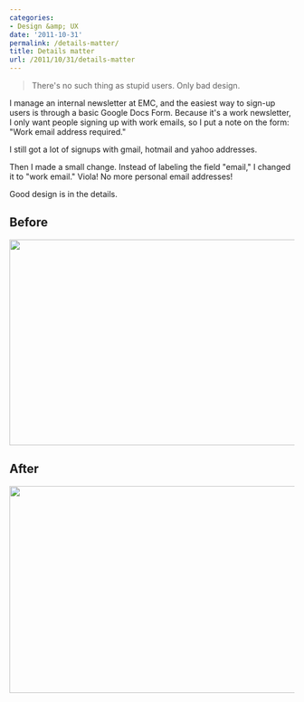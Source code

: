 ```yaml
---
categories:
- Design &amp; UX
date: '2011-10-31'
permalink: /details-matter/
title: Details matter
url: /2011/10/31/details-matter
---
```


<blockquote>There's no such thing as stupid users. Only bad design.</blockquote>

I manage an internal newsletter at EMC, and the easiest way to sign-up users is through a basic Google Docs Form. Because it's a work newsletter, I only want people signing up with work emails, so I put a note on the form: "Work email address required."

I still got a lot of signups with gmail, hotmail and yahoo addresses.

Then I made a small change. Instead of labeling the field "email," I changed it to "work email." Viola! No more personal email addresses!

Good design is in the details.

<h2>Before</h2>

<img src="https://gomakethings.com/wp-content/uploads/2011/10/UI-Before.png" alt="" title="UI-Before" width="560" height="364" class="aligncenter size-full wp-image-1674" />

<h2>After</h2>

<img src="https://gomakethings.com/wp-content/uploads/2011/10/UI-After.png" alt="" title="UI-After" width="560" height="366" class="aligncenter size-full wp-image-1673" />